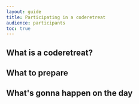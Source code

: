 ```yaml
---
layout: guide
title: Participating in a coderetreat
audience: participants
toc: true
---
```

## What is a coderetreat?

## What to prepare

## What's gonna happen on the day